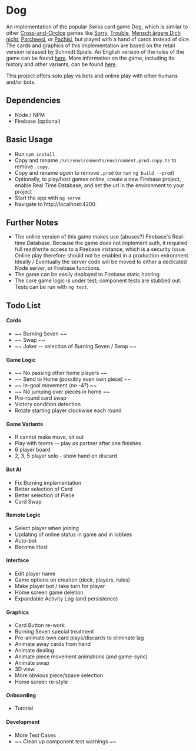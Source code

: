 # Dog

An implementation of the popular Swiss card game Dog, which is similar to other [Cross-and-Circlce](https://en.wikipedia.org/wiki/Cross_and_circle_game) games like [Sorry](https://en.wikipedia.org/wiki/Sorry!_(game)), [Trouble](https://en.wikipedia.org/wiki/Trouble_(board_game)), [Mensch ärgere Dich nicht](https://en.wikipedia.org/wiki/Mensch_%C3%A4rgere_Dich_nicht), [Parcheesi](https://en.wikipedia.org/wiki/Parcheesi), or [Pachisi](https://en.wikipedia.org/wiki/Pachisi), but played with a hand of cards instead of dice. The cards and graphics of this implementation are based on the retail version released by Schmidt Spiele. An English version of the rules of the game can be found [here](http://www.dogspiel.info/images/pdfs/regeln/rules.pdf). More information on the game, including its history and other variants, can be found [here](http://www.dogspiel.info/index.php).

This project offers solo play vs bots and online play with other humans and/or bots.

## Dependencies
* Node / NPM
* Firebase (optional)

## Basic Usage
* Run `npm install`
* Copy and rename `/src/environments/environment.prod.copy.ts` to remove `.copy`.
* Copy and rename _again_ to remove `.prod` (or run `ng build --prod`)
* Optionally, to play/host games online, create a new Firebase project, enable Real Time Database, and set the url in the environment to your project
* Start the app with `ng serve`
* Navigate to http://localhost:4200.

## Further Notes
* The online version of this game makes use (abuses?) Firebase's Real-time Database. Because the game does not implement auth, it required full read/write access to a Firebase instance, which is a security issue. Online play therefore should not be enabled in a production enironment. Ideally / Eventually the server code will be moved to either a dedicated Node server, or Firebase functions.
* The game can be easily deployed to Firebase static hosting
* The core game logic is under test; component tests are stubbed out. Tests can be run with `ng test`.


## Todo List

#### Cards
* ~~ Burning Seven ~~
* ~~ Swap ~~
* ~~ Joker -- selection of Burning Seven / Swap ~~

#### Game Logic
* ~~ No passing other home players ~~
* ~~ Send to Home (possibly even own piece) ~~
* ~~ In-goal movement (no -4?) ~~
* ~~ No jumping over pieces in home ~~
* Pre-round card swap
* Victory condition detection
* Rotate starting player clockwise each round

#### Game Variants
* If cannot make move, sit out
* Play with teams -- play _as_ partner after one finishes
* 6 player board
* 2, 3, 5 player solo - show hand on discard

#### Bot AI
* Fix Burning implementation
* Better selection of Card
* Better selection of Piece
* Card Swap

#### Remote Logic
* Select player when joining
* Updating of online status in game and in lobbies
* Auto-bot
* Become Host

#### Interface
* Edit player name
* Game options on creation (deck, players, rules)
* Make player bot / take turn for player
* Home screen game deletion
* Expandable Activity Log (and persistence)

#### Graphics
* Card Button re-work
* Burning Seven special treatment
* Pre-animate own card plays/discards to eliminate lag
* Animate away cards from hand
* Animate dealing
* Animate piece movement animations (and game-sync)
* Animate swap
* 3D view
* More obvious piece/space selection
* Home screen re-style

#### Onboarding
* Tutorial

#### Development
* More Test Cases
* ~~ Clean up component test warnings ~~
